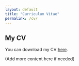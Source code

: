 ```yaml
---
layout: default
title: "Curriculum Vitae"
permalink: /cv/
---
```


## My CV
You can download my CV [here](cv.pdf).

(Add more content here if needed)
